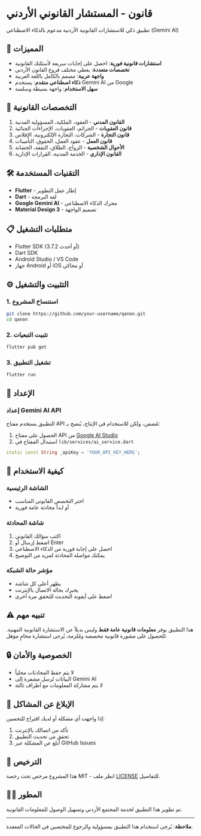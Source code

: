 # قانون - المستشار القانوني الأردني

تطبيق ذكي للاستشارات القانونية الأردنية مدعوم بالذكاء الاصطناعي (Gemini AI)

## 🚀 المميزات

- **استشارات قانونية فورية**: احصل على إجابات سريعة لأسئلتك القانونية
- **تخصصات متعددة**: يغطي مختلف فروع القانون الأردني
- **واجهة عربية**: مصمم بالكامل باللغة العربية
- **ذكاء اصطناعي متقدم**: يستخدم Gemini AI من Google
- **سهل الاستخدام**: واجهة بسيطة وسلسة

## 📱 التخصصات القانونية

1. **القانون المدني** - العقود، الملكية، المسؤولية المدنية
2. **قانون العقوبات** - الجرائم، العقوبات، الإجراءات الجنائية  
3. **قانون التجارة** - الشركات، التجارة الإلكترونية، الإفلاس
4. **قانون العمل** - عقود العمل، الحقوق، التأمينات
5. **الأحوال الشخصية** - الزواج، الطلاق، النفقة، الحضانة
6. **القانون الإداري** - الخدمة المدنية، القرارات الإدارية

## 🛠️ التقنيات المستخدمة

- **Flutter** - إطار عمل التطوير
- **Dart** - لغة البرمجة
- **Google Gemini AI** - محرك الذكاء الاصطناعي
- **Material Design 3** - تصميم الواجهة

## 📋 متطلبات التشغيل

- Flutter SDK (3.7.2 أو أحدث)
- Dart SDK
- Android Studio / VS Code
- جهاز Android أو iOS أو محاكي

## ⚙️ التثبيت والتشغيل

### 1. استنساخ المشروع
```bash
git clone https://github.com/your-username/qanon.git
cd qanon
```

### 2. تثبيت التبعيات
```bash
flutter pub get
```

### 3. تشغيل التطبيق
```bash
flutter run
```

## 🔧 الإعداد

### إعداد Gemini AI API
التطبيق يستخدم مفتاح API مُضمن، ولكن للاستخدام في الإنتاج، يُنصح بـ:

1. الحصول على مفتاح API من [Google AI Studio](https://makersuite.google.com/app/apikey)
2. استبدال المفتاح في `lib/services/ai_service.dart`

```dart
static const String _apiKey = 'YOUR_API_KEY_HERE';
```

## 📱 كيفية الاستخدام

### الشاشة الرئيسية
- اختر التخصص القانوني المناسب
- أو ابدأ محادثة عامة فورية

### شاشة المحادثة
1. اكتب سؤالك القانوني
2. اضغط إرسال أو Enter
3. احصل على إجابة فورية من الذكاء الاصطناعي
4. يمكنك مواصلة المحادثة لمزيد من التوضيح

### مؤشر حالة الشبكة
- يظهر أعلى كل شاشة
- يخبرك بحالة الاتصال بالإنترنت
- اضغط على أيقونة التحديث للتحقق مرة أخرى

## ⚠️ تنبيه مهم

هذا التطبيق يوفر **معلومات قانونية عامة فقط** وليس بديلاً عن الاستشارة القانونية المهنية. للحصول على مشورة قانونية مخصصة ومُلزمة، يُرجى استشارة محامٍ مؤهل.

## 🔒 الخصوصية والأمان

- لا يتم حفظ المحادثات محلياً
- البيانات تُرسل مشفرة إلى Gemini AI
- لا يتم مشاركة المعلومات مع أطراف ثالثة

## 🐛 الإبلاغ عن المشاكل

إذا واجهت أي مشكلة أو لديك اقتراح للتحسين:
1. تأكد من اتصالك بالإنترنت
2. تحقق من تحديث التطبيق
3. أبلغ عن المشكلة عبر GitHub Issues

## 📄 الترخيص

هذا المشروع مرخص تحت رخصة MIT - انظر ملف [LICENSE](LICENSE) للتفاصيل.

## 👨‍💻 المطور

تم تطوير هذا التطبيق لخدمة المجتمع الأردني وتسهيل الوصول للمعلومات القانونية.

---

**ملاحظة**: يُرجى استخدام هذا التطبيق بمسؤولية والرجوع للمختصين في الحالات المعقدة.
